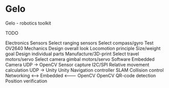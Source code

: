 # Gelo
Gelo  - robotics toolkit

TODO

Electronics
	Sensors
		Select ranging sensors
		Select compass/gyro
		Test OV2640
	Mechanics
		Design overall look
			Locomotion principle
			Size/weight goal
			Design individual parts
			Manufacture/3D-print
		Select travel motors/servo
		Select camera gimbal motors/servo
Software
	Embedded
		Camera
			UDP -> OpenCV 
		Sensor capture
			I2C/SPI
		Relative movement calculation
			UDP -> Unity
	Unity
		Navigation controller
		SLAM
		Collision control
		Networking
			<--> Embedded
			<--- OpenCV
	OpenCV
		QR-code detection
		Position verification
			
			
